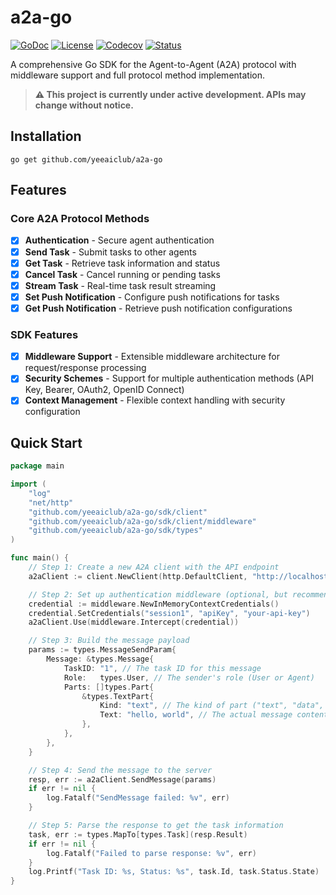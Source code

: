 # a2a-go

[![GoDoc](https://pkg.go.dev/badge/github.com/yeeaiclub/a2a-go)](https://pkg.go.dev/github.com/yeeaiclub/a2a-go)
[![License](https://img.shields.io/badge/License-Apache_2.0-blue.svg)](LICENSE)
[![Codecov](https://img.shields.io/codecov/c/github/yeeaiclub/a2a-go/main?logo=codecov&logoColor=white)](https://codecov.io/gh/yeeaiclub/a2a-go/branch/main)
[![Status](https://img.shields.io/badge/Status-Under%20Development-orange.svg)](https://github.com/yeeaiclub/a2a-go)

A comprehensive Go SDK for the Agent-to-Agent (A2A) protocol with middleware support and full protocol method implementation.

> **⚠️ This project is currently under active development. APIs may change without notice.**

## Installation

```shell
go get github.com/yeeaiclub/a2a-go
```

## Features

### Core A2A Protocol Methods
- [x] **Authentication** - Secure agent authentication
- [x] **Send Task** - Submit tasks to other agents
- [x] **Get Task** - Retrieve task information and status
- [x] **Cancel Task** - Cancel running or pending tasks
- [x] **Stream Task** - Real-time task result streaming
- [x] **Set Push Notification** - Configure push notifications for tasks
- [x] **Get Push Notification** - Retrieve push notification configurations

### SDK Features
- [x] **Middleware Support** - Extensible middleware architecture for request/response processing
- [x] **Security Schemes** - Support for multiple authentication methods (API Key, Bearer, OAuth2, OpenID Connect)
- [x] **Context Management** - Flexible context handling with security configuration

## Quick Start

```go
package main

import (
    "log"
    "net/http"
    "github.com/yeeaiclub/a2a-go/sdk/client"
    "github.com/yeeaiclub/a2a-go/sdk/client/middleware"
    "github.com/yeeaiclub/a2a-go/sdk/types"
)

func main() {
    // Step 1: Create a new A2A client with the API endpoint
    a2aClient := client.NewClient(http.DefaultClient, "http://localhost:8080/api")

    // Step 2: Set up authentication middleware (optional, but recommended for secured endpoints)
    credential := middleware.NewInMemoryContextCredentials()
    credential.SetCredentials("session1", "apiKey", "your-api-key")
    a2aClient.Use(middleware.Intercept(credential))

    // Step 3: Build the message payload
    params := types.MessageSendParam{
        Message: &types.Message{
            TaskID: "1", // The task ID for this message
            Role:   types.User, // The sender's role (User or Agent)
            Parts: []types.Part{
                &types.TextPart{
                    Kind: "text", // The kind of part ("text", "data", etc.)
                    Text: "hello, world", // The actual message content
                },
            },
        },
    }

    // Step 4: Send the message to the server
    resp, err := a2aClient.SendMessage(params)
    if err != nil {
        log.Fatalf("SendMessage failed: %v", err)
    }

    // Step 5: Parse the response to get the task information
    task, err := types.MapTo[types.Task](resp.Result)
    if err != nil {
        log.Fatalf("Failed to parse response: %v", err)
    }
    log.Printf("Task ID: %s, Status: %s", task.Id, task.Status.State)
}
```